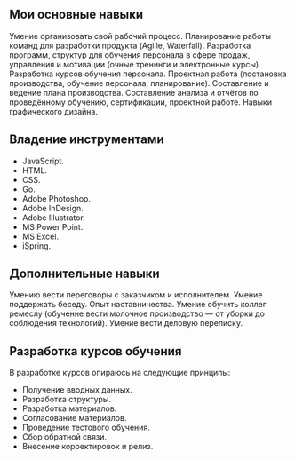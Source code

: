 Мои основные навыки
-
Умение организовать свой рабочий процесс.
Планирование работы команд для разработки продукта (Agille, Waterfall).
Разработка программ, структур для обучения персонала в сфере продаж, управления и мотивации (очные тренинги и электронные курсы).
Разработка курсов обучения персонала.
Проектная работа (постановка производства, обучение персонала, планирование).
Составление и ведение плана производства.
Составление анализа и отчётов по проведённому обучению, сертификации, проектной работе.
Навыки графического дизайна.

Владение инструментами
-
* JavaScript.
* HTML.
* CSS.
* Go.
* Adobe Photoshop.
* Adobe InDesign.
* Adobe Illustrator.
* MS Power Point.
* MS Excel.
* iSpring.


Дополнительные навыки
-
Умению вести переговоры с заказчиком и исполнителем.
Умение поддержать беседу.
Опыт наставничества.
Умение обучить коллег ремеслу (обучение вести молочное производство — от уборки до соблюдения технологий).
Умение вести деловую переписку.

Разработка курсов обучения
-
В разработке курсов опираюсь на следующие принципы:
* Получение вводных данных.
* Разработка структуры.
* Разработка материалов.
* Согласование материалов.
* Проведение тестового обучения.
* Сбор обратной связи.
* Внесение корректировок и релиз.